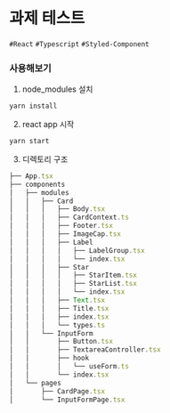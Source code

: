 # 과제 테스트
`#React` `#Typescript` `#Styled-Component`

### 사용해보기
1. node_modules 설치
```javascript
yarn install
```
2. react app 시작
```javascript
yarn start
```
3. 디렉토리 구조
```javascript
├── App.tsx
├── components
│   ├── modules
│   │   ├── Card
│   │   │   ├── Body.tsx
│   │   │   ├── CardContext.ts
│   │   │   ├── Footer.tsx
│   │   │   ├── ImageCap.tsx
│   │   │   ├── Label
│   │   │   │   ├── LabelGroup.tsx
│   │   │   │   └── index.tsx
│   │   │   ├── Star
│   │   │   │   ├── StarItem.tsx
│   │   │   │   ├── StarList.tsx
│   │   │   │   └── index.tsx
│   │   │   ├── Text.tsx
│   │   │   ├── Title.tsx
│   │   │   ├── index.tsx
│   │   │   └── types.ts
│   │   └── InputForm
│   │       ├── Button.tsx
│   │       ├── TextareaController.tsx
│   │       ├── hook
│   │       │   └── useForm.ts
│   │       └── index.tsx
│   └── pages
│       ├── CardPage.tsx
│       └── InputFormPage.tsx
```
